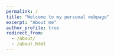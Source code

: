 ```yaml
---
permalink: /
title: "Welcome to my personal webpage"
excerpt: "About me"
author_profile: true
redirect_from: 
  - /about/
  - /about.html
---
```

